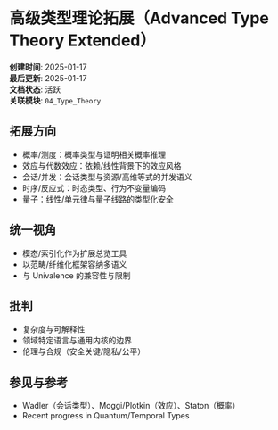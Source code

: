 # 高级类型理论拓展（Advanced Type Theory Extended）

**创建时间**: 2025-01-17  
**最后更新**: 2025-01-17  
**文档状态**: 活跃  
**关联模块**: `04_Type_Theory`

## 拓展方向

- 概率/测度：概率类型与证明相关概率推理  
- 效应与代数效应：依赖/线性背景下的效应风格  
- 会话/并发：会话类型与资源/高维等式的并发语义  
- 时序/反应式：时态类型、行为不变量编码  
- 量子：线性/单元律与量子线路的类型化安全

## 统一视角

- 模态/索引化作为扩展总览工具  
- 以范畴/纤维化框架容纳多语义  
- 与 Univalence 的兼容性与限制

## 批判

- 复杂度与可解释性  
- 领域特定语言与通用内核的边界  
- 伦理与合规（安全关键/隐私/公平）

## 参见与参考

- Wadler（会话类型）、Moggi/Plotkin（效应）、Staton（概率）  
- Recent progress in Quantum/Temporal Types
